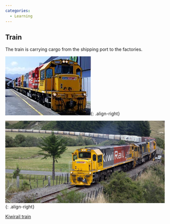 ```yaml
---
categories:
  - Learning
---
```


## Train

The train is carrying cargo from the shipping port to the factories.

![Train image 1](/assets/posts/2024/Train1.jpg){: .align-right}

![Train image 2](/assets/posts/2024/Train2.jpg){: .align-right}

[Kiwirail train](https://youtu.be/pHBwdMqfY9g?si=Sy5AQa25cyondfS1)
